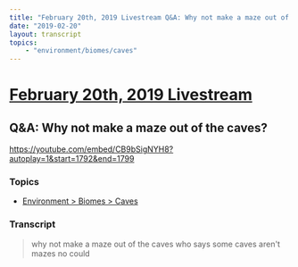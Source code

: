 ```yaml
---
title: "February 20th, 2019 Livestream Q&A: Why not make a maze out of the caves?"
date: "2019-02-20"
layout: transcript
topics:
    - "environment/biomes/caves"
---
```

# [February 20th, 2019 Livestream](../2019-02-20.md)
## Q&A: Why not make a maze out of the caves?
https://youtube.com/embed/CB9bSigNYH8?autoplay=1&start=1792&end=1799

### Topics
* [Environment > Biomes > Caves](../topics/environment/biomes/caves.md)

### Transcript

> why not make a maze out of the caves who says some caves aren't mazes no could
